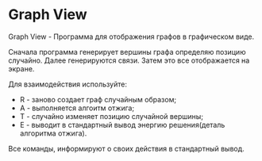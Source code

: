 Graph View
==========
Graph View - Программа для отображения графов в
графическом виде.

Сначала программа генерирует вершины графа определяю
позицию случайно. Далее генерируются связи. Затем это все
отображается на экране.

Для взаимодействия используйте:
* R - заново создает граф случайным образом;
* A - выполняется алгоитм отжига;
* T - случайно изменяет позицию случайной вершины;
* E - выводит в стандартный вывод энергию решения(деталь 
алгоритма отжига).

Все команды, информируют о своих действия в стандартный
вывод.
